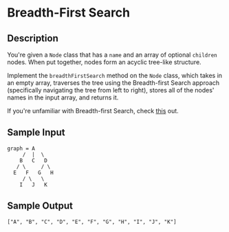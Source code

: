 # Breadth-First Search

## Description
You're given a `Node` class that has a `name` and an array of optional `children` nodes. When put together, nodes form an acyclic tree-like structure.

Implement the `breadthFirstSearch` method on the `Node` class, which takes in an empty array, traverses the tree using the Breadth-first Search approach (specifically navigating the tree from left to right), stores all of the nodes' names in the input array, and returns it.

If you're unfamiliar with Breadth-first Search, check [this](https://en.wikipedia.org/wiki/Breadth-first_search) out.

## Sample Input
```
graph = A
     /  |  \
    B   C   D
   / \     / \
  E   F   G   H
     / \   \
    I   J   K
```

## Sample Output
```
["A", "B", "C", "D", "E", "F", "G", "H", "I", "J", "K"]
```